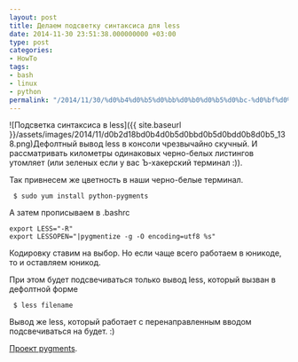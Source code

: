 ```yaml
---
layout: post
title: Делаем подсветку синтаксиса для less
date: 2014-11-30 23:51:38.000000000 +03:00
type: post
categories:
- HowTo
tags:
- bash
- linux
- python
permalink: "/2014/11/30/%d0%b4%d0%b5%d0%bb%d0%b0%d0%b5%d0%bc-%d0%bf%d0%be%d0%b4%d1%81%d0%b2%d0%b5%d1%82%d0%ba%d1%83-%d1%81%d0%b8%d0%bd%d1%82%d0%b0%d0%ba%d1%81%d0%b8%d1%81%d0%b0-%d0%b4%d0%bb%d1%8f-less/"
---
```

![Подсветка синтаксиса в less]({{ site.baseurl }}/assets/images/2014/11/d0b2d18bd0b4d0b5d0bbd0b5d0bdd0b8d0b5_138.png)Дефолтный вывод less  в консоли чрезвычайно скучный. И рассматривать километры одинаковых черно-белых листингов утомляет (или зеленых если у вас Ъ-хакерский терминал :)).

Так привнесем же цветность в наши черно-белые терминал.

```shell
 $ sudo yum install python-pygments
```

А затем прописываем в .bashrc

```
export LESS="-R"  
export LESSOPEN="|pygmentize -g -O encoding=utf8 %s"
```

Кодировку ставим на выбор. Но если чаще всего работаем в юникоде, то и оставляем юникод.

При этом будет подсвечиваться только вывод less, который вызван в дефолтной форме

```shell
 $ less filename
```

Вывод же less, который работает с перенаправленным вводом подсвечиваться на будет. :)

[Проект pygments](http://pygments.org/ "Python syntax highlighter").

